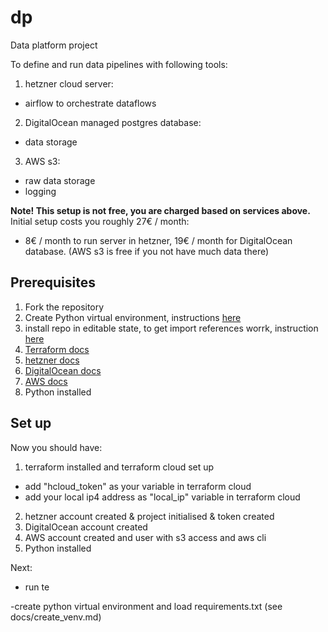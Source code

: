 # dp
Data platform project

To define and run data pipelines with following tools:
1. hetzner cloud server:
- airflow to orchestrate dataflows
2. DigitalOcean managed postgres database:
- data storage
3. AWS s3:
- raw data storage
- logging

**Note! This setup is not free, you are charged based on services above.**
Initial setup costs you roughly 27€ / month:
- 8€ / month to run server in hetzner, 19€ / month for DigitalOcean database. (AWS s3 is free if you not have much data there)

## Prerequisites
1. Fork the repository
2. Create Python virtual environment, instructions [here](docs/create_venv.md)
2. install repo in editable state, to get import references worrk, instruction [here](docs/init_project.md)
2. [Terraform docs](docs/systems/init_terraform.md)
3. [hetzner docs](docs/systems/init_hetzner.md)
4. [DigitalOcean docs](docs/systems/init_digital_ocean.md)
5. [AWS docs](docs/systems/init_aws.md)
6. Python installed

## Set up
Now you should have:
1. terraform installed and terraform cloud set up
- add "hcloud_token" as your variable in terraform cloud
- add your local ip4 address as "local_ip" variable in terraform cloud
2. hetzner account created & project initialised & token created
3. DigitalOcean account created
4. AWS account created and user with s3 access and aws cli
5. Python installed

Next:
- run te





-create python virtual environment and load requirements.txt (see docs/create_venv.md)


